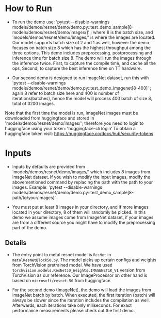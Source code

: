 # How to Run
+ To run the demo use:
'pytest --disable-warnings models/demos/resnet/demo/demo.py::test_demo_sample[8-models/demos/resnet/demo/images/]'
; where 8 is the batch size, and 'models/demos/resnet/demo/images/' is where the images are located. Our model supports batch size of 2 and 1 as well, however the demo focuses on batch size 8 which has the highest throughput among the three options. This demo includes preprocessing, postprocessing and inference time for batch size 8. The demo will run the images through the inference twice. First, to capture the compile time, and cache all the ops, Second, to capture the best inference time on TT hardware.

+ Our second demo is designed to run ImageNet dataset, run this with
'pytest --disable-warnings models/demos/resnet/demo/demo.py::test_demo_imagenet[8-400]'
; again 8 refer to batch size here and 400 is number of iterations(batches), hence the model will process 400 batch of size 8, total of 3200 images.

Note that the first time the model is run, ImageNet images must be downloaded from huggingface and stored in  'models/demos/resnet/demo/images/'; therefore you need to login to huggingface using your token: 'huggingface-cli login'
To obtain a huggingface token visit: https://huggingface.co/docs/hub/security-tokens

# Inputs
+ Inputs by defaults are provided from 'models/demos/resnet/demo/images/' which includes 8 images from ImageNet dataset. If you wish to modify the input images, modify the abovementioned command by replacing the path with the path to your images. Example:
'pytest --disable-warnings models/demos/resnet/demo/demo.py::test_demo_sample[8-path/to/your/images]'.

+ You must put at least 8 images in your directory, and if more images located in your directory, 8 of them will randomly be picked. In this demo we assume images come from ImageNet dataset, if your images are from a different source you might have to modify the preprocessing part of the demo.

## Details

+ The entry point to metal resnet model is `ResNet` in `metalResNetBlock50.py`. The model picks up certain configs and weights from TorchVision pretrained model. We have used `torchvision.models.ResNet50_Weights.IMAGENET1K_V1` version from TorchVision as our reference.
Our ImageProcessor on other hand is based on `microsoft/resnet-50` from huggingface.

+ For the second demo (ImageNet), the demo will load the images from ImageNet batch by batch. When executed, the first iteration (batch) will always be slower since the iteration includes the compilation as well. Afterwards, each iterations take only miliseconds. For exact performance measurements please check out the first demo.
